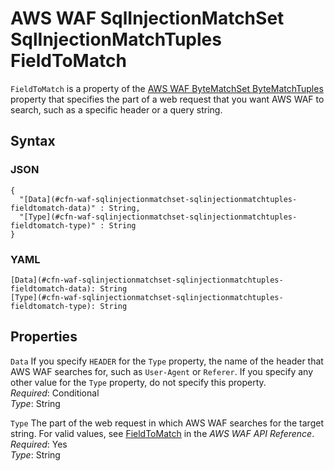 # AWS WAF SqlInjectionMatchSet SqlInjectionMatchTuples FieldToMatch<a name="aws-properties-waf-sqlinjectionmatchset-sqlinjectionmatchtuples-fieldtomatch"></a>

`FieldToMatch` is a property of the [AWS WAF ByteMatchSet ByteMatchTuples](aws-properties-waf-bytematchset-bytematchtuples.md) property that specifies the part of a web request that you want AWS WAF to search, such as a specific header or a query string\.

## Syntax<a name="w3ab2c21c14e2019b5"></a>

### JSON<a name="aws-properties-waf-sqlinjectionmatchset-sqlinjectionmatchtuples-fieldtomatch-syntax.json"></a>

```
{
  "[Data](#cfn-waf-sqlinjectionmatchset-sqlinjectionmatchtuples-fieldtomatch-data)" : String,
  "[Type](#cfn-waf-sqlinjectionmatchset-sqlinjectionmatchtuples-fieldtomatch-type)" : String
}
```

### YAML<a name="aws-properties-waf-sqlinjectionmatchset-sqlinjectionmatchtuples-fieldtomatch-syntax.yaml"></a>

```
[Data](#cfn-waf-sqlinjectionmatchset-sqlinjectionmatchtuples-fieldtomatch-data): String
[Type](#cfn-waf-sqlinjectionmatchset-sqlinjectionmatchtuples-fieldtomatch-type): String
```

## Properties<a name="w3ab2c21c14e2019b7"></a>

`Data`  <a name="cfn-waf-sqlinjectionmatchset-sqlinjectionmatchtuples-fieldtomatch-data"></a>
If you specify `HEADER` for the `Type` property, the name of the header that AWS WAF searches for, such as `User-Agent` or `Referer`\. If you specify any other value for the `Type` property, do not specify this property\.  
*Required*: Conditional  
*Type*: String

`Type`  <a name="cfn-waf-sqlinjectionmatchset-sqlinjectionmatchtuples-fieldtomatch-type"></a>
The part of the web request in which AWS WAF searches for the target string\. For valid values, see [FieldToMatch](http://docs.aws.amazon.com/waf/latest/APIReference/API_FieldToMatch.html) in the *AWS WAF API Reference*\.  
*Required*: Yes  
*Type*: String